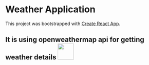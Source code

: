 # Weather Application 
This project was bootstrapped with [Create React App](https://github.com/facebook/create-react-app).

## It is using openweathermap api for getting weather details <img src="https://img-premium.flaticon.com/png/512/414/414927.png?token=exp=1623177840~hmac=d17c044101c11e086ef2899a498fc3e8" width="50" height="50"/>
